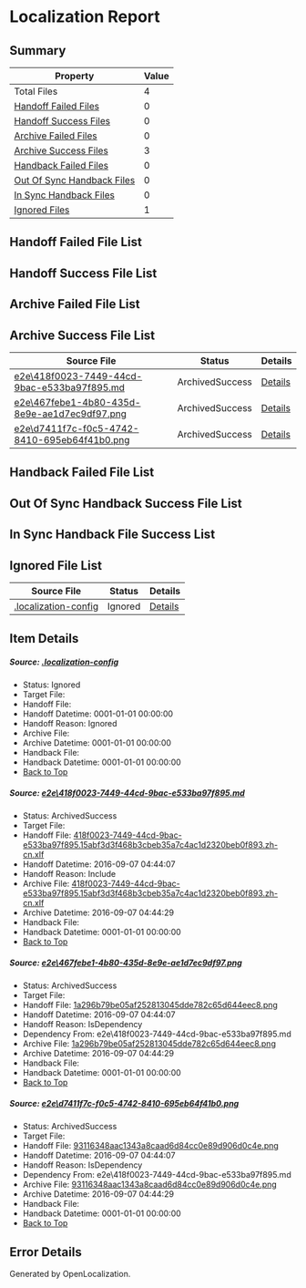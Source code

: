 # <a name='report-top'></a> Localization Report

## Summary
 Property | Value 
 -------- | ----- 
 Total Files | 4
[ Handoff Failed Files ](#handoff-failed-list)| 0
[ Handoff Success Files ](#handoff-success-list)| 0
[ Archive Failed Files ](#archive-failed-list)| 0
[ Archive Success Files ](#archive-success-list)| 3
[ Handback Failed Files ](#handback-failed-list)| 0
[ Out Of Sync Handback Files ](#outofsync-handback-success-list)| 0
[ In Sync Handback Files ](#insync-handback-success-list)| 0
[ Ignored Files ](#ignored-list)| 1

## <a name='handoff-failed-list'></a> Handoff Failed File List

## <a name='handoff-success-list'></a> Handoff Success File List

## <a name='archive-failed-list'></a> Archive Failed File List

## <a name='archive-success-list'></a> Archive Success File List
 Source File | Status | Details 
 ----------- | ------ | ------- 
 [e2e\418f0023-7449-44cd-9bac-e533ba97f895.md](https://github.com/OpenLocalizationTestOrg/ol-test0/blob/a030fe081660e5bbd3b47f7196627b2fbc7cdc57/e2e/418f0023-7449-44cd-9bac-e533ba97f895.md) | ArchivedSuccess | [Details](#6560915648256f7ac8bc2deb281b5fe6703ec0871)
 [e2e\467febe1-4b80-435d-8e9e-ae1d7ec9df97.png](https://github.com/OpenLocalizationTestOrg/ol-test0/blob/a030fe081660e5bbd3b47f7196627b2fbc7cdc57/e2e/467febe1-4b80-435d-8e9e-ae1d7ec9df97.png) | ArchivedSuccess | [Details](#1a296b79be05af252813045dde782c65d644eec82)
 [e2e\d7411f7c-f0c5-4742-8410-695eb64f41b0.png](https://github.com/OpenLocalizationTestOrg/ol-test0/blob/a030fe081660e5bbd3b47f7196627b2fbc7cdc57/e2e/d7411f7c-f0c5-4742-8410-695eb64f41b0.png) | ArchivedSuccess | [Details](#93116348aac1343a8caad6d84cc0e89d906d0c4e3)

## <a name='handback-failed-list'></a> Handback Failed File List

## <a name='outofsync-handback-success-list'></a> Out Of Sync Handback Success File List

## <a name='insync-handback-success-list'></a> In Sync Handback File Success List

## <a name='ignored-list'></a> Ignored File List
 Source File | Status | Details 
 ----------- | ------ | ------- 
 [.localization-config](https://github.com/OpenLocalizationTestOrg/ol-test0/blob/a030fe081660e5bbd3b47f7196627b2fbc7cdc57/.localization-config) | Ignored | [Details](#3d4f252ac210baf56311d7e97dcc2db10974dbd20)

## Item Details
##### <a name='3d4f252ac210baf56311d7e97dcc2db10974dbd20'></a> Source: [.localization-config](https://github.com/OpenLocalizationTestOrg/ol-test0/blob/a030fe081660e5bbd3b47f7196627b2fbc7cdc57/.localization-config)
* Status: Ignored
* Target File: 
* Handoff File: 
* Handoff Datetime: 0001-01-01 00:00:00
* Handoff Reason: Ignored
* Archive File: 
* Archive Datetime: 0001-01-01 00:00:00
* Handback File: 
* Handback Datetime: 0001-01-01 00:00:00
* [Back to Top](#report-top)

##### <a name='6560915648256f7ac8bc2deb281b5fe6703ec0871'></a> Source: [e2e\418f0023-7449-44cd-9bac-e533ba97f895.md](https://github.com/OpenLocalizationTestOrg/ol-test0/blob/a030fe081660e5bbd3b47f7196627b2fbc7cdc57/e2e/418f0023-7449-44cd-9bac-e533ba97f895.md)
* Status: ArchivedSuccess
* Target File: 
* Handoff File: [418f0023-7449-44cd-9bac-e533ba97f895.15abf3d3f468b3cbeb35a7c4ac1d2320beb0f893.zh-cn.xlf](https://github.com/OpenLocalizationTestOrg/ol-test0-handoff/blob/841ba0dba4d5a538e9b2eeeccc87ddb2c67af855/ol-handoff/OpenLocalizationTestOrg/ol-test0-zhcn/ci/ht/418f0023-7449-44cd-9bac-e533ba97f895.15abf3d3f468b3cbeb35a7c4ac1d2320beb0f893.zh-cn.xlf)
* Handoff Datetime: 2016-09-07 04:44:07
* Handoff Reason: Include
* Archive File: [418f0023-7449-44cd-9bac-e533ba97f895.15abf3d3f468b3cbeb35a7c4ac1d2320beb0f893.zh-cn.xlf](https://github.com/OpenLocalizationTestOrg/ol-test0-handoff/blob/cbc02377b8aaa2d3393024fcf0e93ad1baa66398/ol-archive/OpenLocalizationTestOrg/ol-test0-zhcn/ci/ht/418f0023-7449-44cd-9bac-e533ba97f895.15abf3d3f468b3cbeb35a7c4ac1d2320beb0f893.zh-cn.xlf)
* Archive Datetime: 2016-09-07 04:44:29
* Handback File: 
* Handback Datetime: 0001-01-01 00:00:00
* [Back to Top](#report-top)

##### <a name='1a296b79be05af252813045dde782c65d644eec82'></a> Source: [e2e\467febe1-4b80-435d-8e9e-ae1d7ec9df97.png](https://github.com/OpenLocalizationTestOrg/ol-test0/blob/a030fe081660e5bbd3b47f7196627b2fbc7cdc57/e2e/467febe1-4b80-435d-8e9e-ae1d7ec9df97.png)
* Status: ArchivedSuccess
* Target File: 
* Handoff File: [1a296b79be05af252813045dde782c65d644eec8.png](https://github.com/OpenLocalizationTestOrg/ol-test0-handoff/blob/841ba0dba4d5a538e9b2eeeccc87ddb2c67af855/ol-handoff/OpenLocalizationTestOrg/ol-test0-zhcn/ci/ht/1a296b79be05af252813045dde782c65d644eec8.png)
* Handoff Datetime: 2016-09-07 04:44:07
* Handoff Reason: IsDependency
* Dependency From: e2e\418f0023-7449-44cd-9bac-e533ba97f895.md
* Archive File: [1a296b79be05af252813045dde782c65d644eec8.png](https://github.com/OpenLocalizationTestOrg/ol-test0-handoff/blob/cbc02377b8aaa2d3393024fcf0e93ad1baa66398/ol-archive/OpenLocalizationTestOrg/ol-test0-zhcn/ci/ht/1a296b79be05af252813045dde782c65d644eec8.png)
* Archive Datetime: 2016-09-07 04:44:29
* Handback File: 
* Handback Datetime: 0001-01-01 00:00:00
* [Back to Top](#report-top)

##### <a name='93116348aac1343a8caad6d84cc0e89d906d0c4e3'></a> Source: [e2e\d7411f7c-f0c5-4742-8410-695eb64f41b0.png](https://github.com/OpenLocalizationTestOrg/ol-test0/blob/a030fe081660e5bbd3b47f7196627b2fbc7cdc57/e2e/d7411f7c-f0c5-4742-8410-695eb64f41b0.png)
* Status: ArchivedSuccess
* Target File: 
* Handoff File: [93116348aac1343a8caad6d84cc0e89d906d0c4e.png](https://github.com/OpenLocalizationTestOrg/ol-test0-handoff/blob/841ba0dba4d5a538e9b2eeeccc87ddb2c67af855/ol-handoff/OpenLocalizationTestOrg/ol-test0-zhcn/ci/ht/93116348aac1343a8caad6d84cc0e89d906d0c4e.png)
* Handoff Datetime: 2016-09-07 04:44:07
* Handoff Reason: IsDependency
* Dependency From: e2e\418f0023-7449-44cd-9bac-e533ba97f895.md
* Archive File: [93116348aac1343a8caad6d84cc0e89d906d0c4e.png](https://github.com/OpenLocalizationTestOrg/ol-test0-handoff/blob/cbc02377b8aaa2d3393024fcf0e93ad1baa66398/ol-archive/OpenLocalizationTestOrg/ol-test0-zhcn/ci/ht/93116348aac1343a8caad6d84cc0e89d906d0c4e.png)
* Archive Datetime: 2016-09-07 04:44:29
* Handback File: 
* Handback Datetime: 0001-01-01 00:00:00
* [Back to Top](#report-top)


## Error Details

Generated by OpenLocalization.
